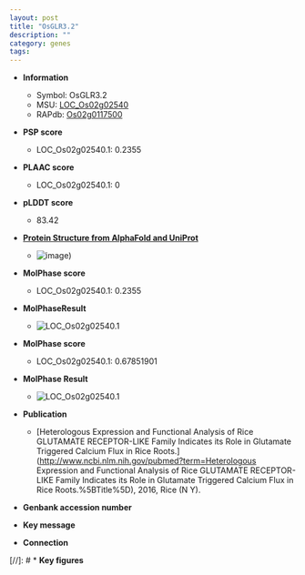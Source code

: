 ```yaml
---
layout: post
title: "OsGLR3.2"
description: ""
category: genes
tags: 
---
```


* **Information**  
    + Symbol: OsGLR3.2  
    + MSU: [LOC_Os02g02540](http://rice.plantbiology.msu.edu/cgi-bin/ORF_infopage.cgi?orf=LOC_Os02g02540)  
    + RAPdb: [Os02g0117500](http://rapdb.dna.affrc.go.jp/viewer/gbrowse_details/irgsp1?name=Os02g0117500)  

* **PSP score**  
    + LOC_Os02g02540.1: 0.2355 

* **PLAAC score**  
    + LOC_Os02g02540.1: 0 

* **pLDDT score**
    + 83.42

* **[Protein Structure from AlphaFold and UniProt](https://www.uniprot.org/uniprotkb/Q6ZGL7/entry#structure)**
    + ![image](https://ricepsp.github.io/images/Q6/AF-Q6ZGL7-F1.png))

* **MolPhase score**
    + LOC_Os02g02540.1: 0.2355

* **MolPhaseResult**
    + ![LOC_Os02g02540.1](https://ricepsp.github.io/pictures/LOC_Os02g/LOC_Os02g02540.1.png)

* **MolPhase score**
    + LOC_Os02g02540.1: 0.67851901

* **MolPhase Result**
    + ![LOC_Os02g02540.1](https://304243504.github.io/Pictures/LOC_Os02g/LOC_Os02g02540.1.png)

* **Publication**  
    + [Heterologous Expression and Functional Analysis of Rice GLUTAMATE RECEPTOR-LIKE Family Indicates its Role in Glutamate Triggered Calcium Flux in Rice Roots.](http://www.ncbi.nlm.nih.gov/pubmed?term=Heterologous Expression and Functional Analysis of Rice GLUTAMATE RECEPTOR-LIKE Family Indicates its Role in Glutamate Triggered Calcium Flux in Rice Roots.%5BTitle%5D), 2016, Rice (N Y).

* **Genbank accession number**  

* **Key message**  

* **Connection**  

[//]: # * **Key figures**  


